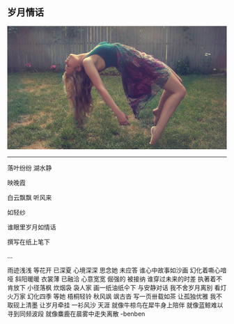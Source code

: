 岁月情话
---
![](/assets/185956-106.jpg)

---

落叶纷纷 湖水静

映晚霞

白云飘飘 听风来

如轻纱

谁眼里岁月如情话

撰写在纸上笔下

...

雨迹浅浅 等花开
已深夏
心境深深 思念她
未应答
谁心中故事如沙画
幻化着嘶心喑哑
斜阳暖暖 衣裳薄
已融洽
心意宽宽 倔强的
被接纳
谁穿过未来的时差
执著着不肯放下
小径落枫 炊烟袅 袅人家
画一纸油纸仐下
与安静对话
我不舍岁月离别
看灯火万家
幻化四季 等她
梧桐轻铃 秋风飒 飒古沓
写一页卌载如茶
让孤独优雅
我不取砚上清墨
让岁月牵挂
一衫风沙 天涯
就像牛椋鸟在犀牛身上陪伴
就像蓝鲸难以寻到同频波段
就像麋鹿在晨雾中走失离散
-benben